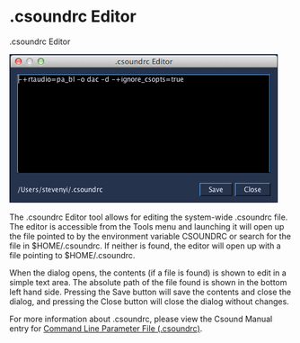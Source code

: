 .csoundrc Editor 
================

.csoundrc Editor

![.csoundrc Editor](../../../images/csoundrc_editor.png)

The .csoundrc Editor tool allows for editing the system-wide .csoundrc
file. The editor is accessible from the Tools menu and launching it will
open up the file pointed to by the environment variable CSOUNDRC or
search for the file in \$HOME/.csoundrc. If neither is found, the editor
will open up with a file pointing to \$HOME/.csoundrc.

When the dialog opens, the contents (if a file is found) is shown to
edit in a simple text area. The absolute path of the file found is shown
in the bottom left hand side. Pressing the Save button will save the
contents and close the dialog, and pressing the Close button will close
the dialog without changes.

For more information about .csoundrc, please view the Csound Manual
entry for [Command Line Parameter File
(.csoundrc)](https://csound.github.io/docs/manual/CommandUnifileParFile.html).
